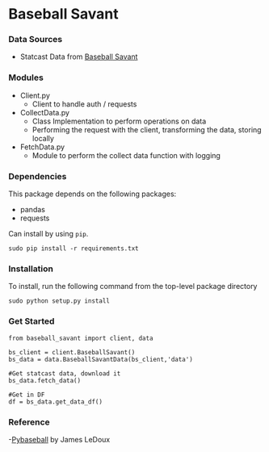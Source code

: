 # Baseball Savant

### Data Sources

- Statcast Data from [Baseball Savant](https://baseballsavant.mlb.com/)

### Modules

- Client.py
  - Client to handle auth / requests
- CollectData.py
  - Class Implementation to perform operations on data
  - Performing the request with the client, transforming the data, storing locally
- FetchData.py
  - Module to perform the collect data function with logging

### Dependencies

This package depends on the following packages:

- pandas
- requests

Can install by using `pip`.

`sudo pip install -r requirements.txt`

### Installation

To install, run the following command from the top-level package directory

`sudo python setup.py install`

### Get Started

```
from baseball_savant import client, data

bs_client = client.BaseballSavant()
bs_data = data.BaseballSavantData(bs_client,'data')

#Get statcast data, download it
bs_data.fetch_data()

#Get in DF
df = bs_data.get_data_df()
```

### Reference

-[Pybaseball](https://github.com/jldbc/pybaseball) by James LeDoux

